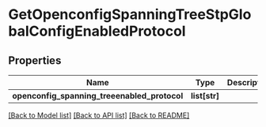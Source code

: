 # GetOpenconfigSpanningTreeStpGlobalConfigEnabledProtocol

## Properties
Name | Type | Description | Notes
------------ | ------------- | ------------- | -------------
**openconfig_spanning_treeenabled_protocol** | **list[str]** |  | [optional] 

[[Back to Model list]](../README.md#documentation-for-models) [[Back to API list]](../README.md#documentation-for-api-endpoints) [[Back to README]](../README.md)


